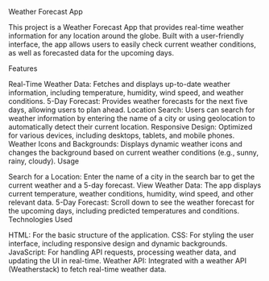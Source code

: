 Weather Forecast App

This project is a Weather Forecast App that provides real-time weather information for any location around the globe. Built with a user-friendly interface, the app allows users to easily check current weather conditions, as well as forecasted data for the upcoming days.

Features

Real-Time Weather Data: Fetches and displays up-to-date weather information, including temperature, humidity, wind speed, and weather conditions.
5-Day Forecast: Provides weather forecasts for the next five days, allowing users to plan ahead.
Location Search: Users can search for weather information by entering the name of a city or using geolocation to automatically detect their current location.
Responsive Design: Optimized for various devices, including desktops, tablets, and mobile phones.
Weather Icons and Backgrounds: Displays dynamic weather icons and changes the background based on current weather conditions (e.g., sunny, rainy, cloudy).
Usage

Search for a Location: Enter the name of a city in the search bar to get the current weather and a 5-day forecast.
View Weather Data: The app displays current temperature, weather conditions, humidity, wind speed, and other relevant data.
5-Day Forecast: Scroll down to see the weather forecast for the upcoming days, including predicted temperatures and conditions.
Technologies Used

HTML: For the basic structure of the application.
CSS: For styling the user interface, including responsive design and dynamic backgrounds.
JavaScript: For handling API requests, processing weather data, and updating the UI in real-time.
Weather API: Integrated with a weather API (Weatherstack) to fetch real-time weather data.
